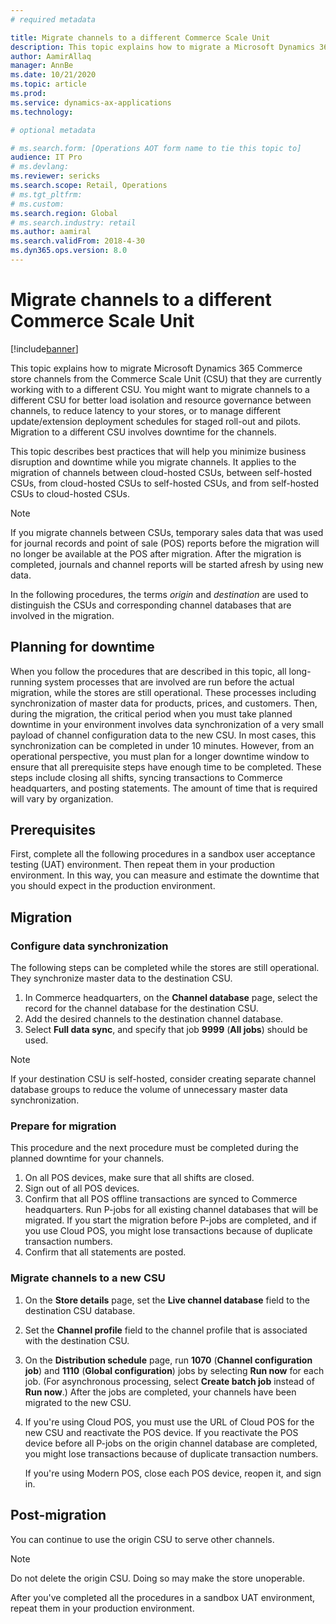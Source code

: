 ```yaml
---
# required metadata

title: Migrate channels to a different Commerce Scale Unit
description: This topic explains how to migrate a Microsoft Dynamics 365 Commerce channel to a different Commerce Scale Unit.
author: AamirAllaq
manager: AnnBe
ms.date: 10/21/2020
ms.topic: article
ms.prod:
ms.service: dynamics-ax-applications
ms.technology:

# optional metadata

# ms.search.form: [Operations AOT form name to tie this topic to]
audience: IT Pro
# ms.devlang:
ms.reviewer: sericks
ms.search.scope: Retail, Operations
# ms.tgt_pltfrm:
# ms.custom: 
ms.search.region: Global
# ms.search.industry: retail
ms.author: aamiral
ms.search.validFrom: 2018-4-30
ms.dyn365.ops.version: 8.0
---
```


# Migrate channels to a different Commerce Scale Unit

[!include[banner](../includes/banner.md)]

This topic explains how to migrate Microsoft Dynamics 365 Commerce store channels from the Commerce Scale Unit (CSU) that they are currently working with to a different CSU. You might want to migrate channels to a different CSU for better load isolation and resource governance between channels, to reduce latency to your stores, or to manage different update/extension deployment schedules for staged roll-out and pilots. Migration to a different CSU involves downtime for the channels.

This topic describes best practices that will help you minimize business disruption and downtime while you migrate channels. It applies to the migration of channels between cloud-hosted CSUs, between self-hosted CSUs, from cloud-hosted CSUs to self-hosted CSUs, and from self-hosted CSUs to cloud-hosted CSUs.

> [!NOTE]
> If you migrate channels between CSUs, temporary sales data that was used for journal records and point of sale (POS) reports before the migration will no longer be available at the POS after migration. After the migration is completed, journals and channel reports will be started afresh by using new data.

In the following procedures, the terms *origin* and *destination* are used to distinguish the CSUs and corresponding channel databases that are involved in the migration.

## Planning for downtime

When you follow the procedures that are described in this topic, all long-running system processes that are involved are run before the actual migration, while the stores are still operational. These processes including synchronization of master data for products, prices, and customers. Then, during the migration, the critical period when you must take planned downtime in your environment involves data synchronization of a very small payload of channel configuration data to the new CSU. In most cases, this synchronization can be completed in under 10 minutes. However, from an operational perspective, you must plan for a longer downtime window to ensure that all prerequisite steps have enough time to be completed. These steps include closing all shifts, syncing transactions to Commerce headquarters, and posting statements. The amount of time that is required will vary by organization.

## Prerequisites

First, complete all the following procedures in a sandbox user acceptance testing (UAT) environment. Then repeat them in your production environment. In this way, you can measure and estimate the downtime that you should expect in the production environment.

## Migration

### Configure data synchronization

The following steps can be completed while the stores are still operational. They synchronize master data to the destination CSU.

1. In Commerce headquarters, on the **Channel database** page, select the record for the channel database for the destination CSU. 
2. Add the desired channels to the destination channel database.
3. Select **Full data sync**, and specify that job **9999** (**All jobs**) should be used.

> [!NOTE]
> If your destination CSU is self-hosted, consider creating separate channel database groups to reduce the volume of unnecessary master data synchronization. 

### Prepare for migration

This procedure and the next procedure must be completed during the planned downtime for your channels.

1. On all POS devices, make sure that all shifts are closed.
2. Sign out of all POS devices.
3. Confirm that all POS offline transactions are synced to Commerce headquarters. Run P-jobs for all existing channel databases that will be migrated. If you start the migration before P-jobs are completed, and if you use Cloud POS, you might lose transactions because of duplicate transaction numbers.
4. Confirm that all statements are posted.

### Migrate channels to a new CSU

1. On the **Store details** page, set the **Live channel database** field to the destination CSU database.
2. Set the **Channel profile** field to the channel profile that is associated with the destination CSU.
3. On the **Distribution schedule** page, run **1070** (**Channel configuration job**) and **1110** (**Global configuration**) jobs by selecting **Run now** for each job. (For asynchronous processing, select **Create batch job** instead of **Run now**.) After the jobs are completed, your channels have been migrated to the new CSU.
4. If you're using Cloud POS, you must use the URL of Cloud POS for the new CSU and reactivate the POS device. If you reactivate the POS device before all P-jobs on the origin channel database are completed, you might lose transactions because of duplicate transaction numbers.

    If you're using Modern POS, close each POS device, reopen it, and sign in.

## Post-migration

You can continue to use the origin CSU to serve other channels. 

> [!NOTE]
> Do not delete the origin CSU. Doing so may make the store unoperable.

After you've completed all the procedures in a sandbox UAT environment, repeat them in your production environment.
